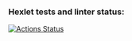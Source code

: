 ### Hexlet tests and linter status:
[![Actions Status](https://github.com/BuHHuTTyx/frontend-project-lvl1/workflows/hexlet-check/badge.svg)](https://github.com/BuHHuTTyx/frontend-project-lvl1/actions)